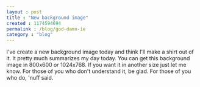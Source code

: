 ```yaml
---
layout : post
title : "New background image"
created : 1174594694
permalink : /blog/god-damn-ie
category : "blog"
---
```

I've create a new background image today and think I'll make a shirt out of it. It pretty much summarizes my day today. You can get this background image in 800x600 or 1024x768. If you want it in another size just let me know. For those of you who don't understand it, be glad. For those of you who do, 'nuff said.